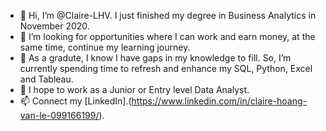 - 👋 Hi, I’m @Claire-LHV. I just finished my degree in Business Analytics in November 2020. 
- 👀 I’m looking for opportunities where I can work and earn money, at the same time, continue my learning journey.
- 🌱 As a gradute, I know I have gaps in my knowledge to fill. So, I’m currently spending time to refresh and enhance my SQL, Python, Excel and Tableau.
- 💞️ I hope to work as a Junior or Entry level Data Analyst.
- 📫 Connect my [LinkedIn].(https://www.linkedin.com/in/claire-hoang-van-le-099166199/).

<!---
Claire-LHV/Claire-LHV is a ✨ special ✨ repository because its `README.md` (this file) appears on your GitHub profile.
You can click the Preview link to take a look at your changes.
--->
